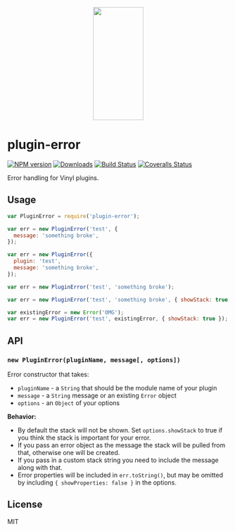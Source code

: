 <p align="center">
  <a href="http://gulpjs.com">
    <img height="257" width="114" src="https://raw.githubusercontent.com/gulpjs/artwork/master/gulp-2x.png">
  </a>
</p>

# plugin-error

[![NPM version][npm-image]][npm-url] [![Downloads][downloads-image]][npm-url] [![Build Status][ci-image]][ci-url] [![Coveralls Status][coveralls-image]][coveralls-url]

Error handling for Vinyl plugins.

## Usage

```js
var PluginError = require('plugin-error');

var err = new PluginError('test', {
  message: 'something broke',
});

var err = new PluginError({
  plugin: 'test',
  message: 'something broke',
});

var err = new PluginError('test', 'something broke');

var err = new PluginError('test', 'something broke', { showStack: true });

var existingError = new Error('OMG');
var err = new PluginError('test', existingError, { showStack: true });
```

## API

### `new PluginError(pluginName, message[, options])`

Error constructor that takes:

- `pluginName` - a `String` that should be the module name of your plugin
- `message` - a `String` message or an existing `Error` object
- `options` - an `Object` of your options

**Behavior:**

- By default the stack will not be shown. Set `options.showStack` to true if you think the stack is important for your error.
- If you pass an error object as the message the stack will be pulled from that, otherwise one will be created.
- If you pass in a custom stack string you need to include the message along with that.
- Error properties will be included in `err.toString()`, but may be omitted by including `{ showProperties: false }` in the options.

## License

MIT

<!-- prettier-ignore-start -->
[downloads-image]: https://img.shields.io/npm/dm/plugin-error.svg?style=flat-square
[npm-url]: https://www.npmjs.com/package/plugin-error
[npm-image]: https://img.shields.io/npm/v/plugin-error.svg?style=flat-square

[ci-url]: https://github.com/gulpjs/plugin-error/actions?query=workflow:dev
[ci-image]: https://img.shields.io/github/workflow/status/gulpjs/plugin-error/dev?style=flat-square

[coveralls-url]: https://coveralls.io/r/gulpjs/plugin-error
[coveralls-image]: https://img.shields.io/coveralls/gulpjs/plugin-error/master.svg?style=flat-square
<!-- prettier-ignore-end -->
